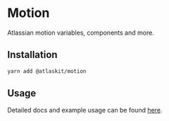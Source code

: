 # Motion

Atlassian motion variables, components and more.

## Installation

```sh
yarn add @atlaskit/motion
```

## Usage

Detailed docs and example usage can be found [here](https://atlaskit.atlassian.com/packages/design-system/motion).
